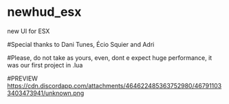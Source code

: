 # newhud_esx
new UI for ESX

#Special thanks to Dani Tunes, Écio Squier and Adri

#Please, do not take as yours, even, dont e expect huge performance, it was our first project in .lua

#PREVIEW
https://cdn.discordapp.com/attachments/464622485363752980/467911033403473941/unknown.png
